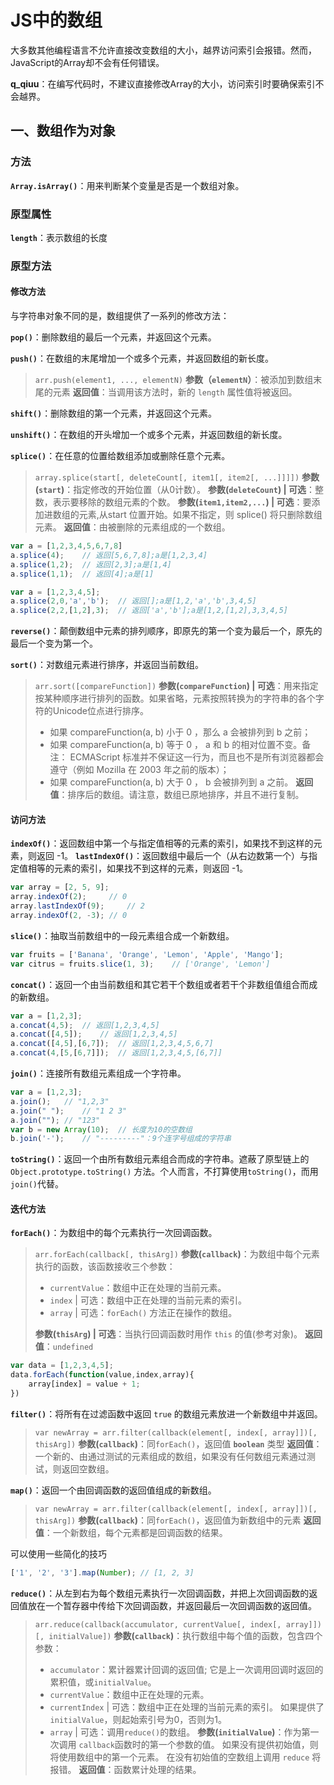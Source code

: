 # JS中的数组

大多数其他编程语言不允许直接改变数组的大小，越界访问索引会报错。然而，JavaScript的Array却不会有任何错误。

**q_qiuu**：在编写代码时，不建议直接修改Array的大小，访问索引时要确保索引不会越界。

## 一、数组作为对象

### 方法

**`Array.isArray()`**：用来判断某个变量是否是一个数组对象。

### 原型属性

**`length`**：表示数组的长度

### 原型方法

#### 修改方法

与字符串对象不同的是，数组提供了一系列的修改方法：

**`pop()`**：删除数组的最后一个元素，并返回这个元素。

**`push()`**：在数组的末尾增加一个或多个元素，并返回数组的新长度。

> ```arr.push(element1, ..., elementN)```
> **参数（`elementN`）**：被添加到数组末尾的元素
> **返回值**：当调用该方法时，新的 `length` 属性值将被返回。

**`shift()`**：删除数组的第一个元素，并返回这个元素。

**`unshift()`**：在数组的开头增加一个或多个元素，并返回数组的新长度。

**`splice()`**：在任意的位置给数组添加或删除任意个元素。

> ```array.splice(start[, deleteCount[, item1[, item2[, ...]]]])```
> **参数(`start`)**：指定修改的开始位置（从0计数）。
> **参数(`deleteCount`) | 可选**：整数，表示要移除的数组元素的个数。
> **参数(`item1,item2,...`) | 可选**：要添加进数组的元素,从start 位置开始。如果不指定，则 splice() 将只删除数组元素。
> **返回值**：由被删除的元素组成的一个数组。

```javascript
var a = [1,2,3,4,5,6,7,8]
a.splice(4);    // 返回[5,6,7,8];a是[1,2,3,4]
a.splice(1,2);  // 返回[2,3];a是[1,4]
a.splice(1,1);  // 返回[4];a是[1]

var a = [1,2,3,4,5];
a.splice(2,0,'a','b');  // 返回[];a是[1,2,'a','b',3,4,5]
a.splice(2,2,[1,2],3);  // 返回['a','b'];a是[1,2,[1,2],3,3,4,5]
```

**`reverse()`**：颠倒数组中元素的排列顺序，即原先的第一个变为最后一个，原先的最后一个变为第一个。

**`sort()`**：对数组元素进行排序，并返回当前数组。

> ```arr.sort([compareFunction])```
> **参数(`compareFunction`) | 可选**：用来指定按某种顺序进行排列的函数。如果省略，元素按照转换为的字符串的各个字符的Unicode位点进行排序。
> - 如果 compareFunction(a, b) 小于 0 ，那么 a 会被排列到 b 之前；
> - 如果 compareFunction(a, b) 等于 0 ， a 和 b 的相对位置不变。备注： ECMAScript 标准并不保证这一行为，而且也不是所有浏览器都会遵守（例如 Mozilla 在 2003 年之前的版本）；
> - 如果 compareFunction(a, b) 大于 0 ， b 会被排列到 a 之前。
> **返回值**：排序后的数组。请注意，数组已原地排序，并且不进行复制。

#### 访问方法

**`indexOf()`**：返回数组中第一个与指定值相等的元素的索引，如果找不到这样的元素，则返回 -1。
**`lastIndexOf()`**：返回数组中最后一个（从右边数第一个）与指定值相等的元素的索引，如果找不到这样的元素，则返回 -1。

```javascript
var array = [2, 5, 9];
array.indexOf(2);     // 0
array.lastIndexOf(9);     // 2
array.indexOf(2, -3); // 0
```

**`slice()`**：抽取当前数组中的一段元素组合成一个新数组。

```javascript
var fruits = ['Banana', 'Orange', 'Lemon', 'Apple', 'Mango'];
var citrus = fruits.slice(1, 3);    // ['Orange', 'Lemon']
```

**`concat()`**：返回一个由当前数组和其它若干个数组或者若干个非数组值组合而成的新数组。

```javascript
var a = [1,2,3];
a.concat(4,5);  // 返回[1,2,3,4,5]
a.concat([4,5]);    // 返回[1,2,3,4,5]
a.concat([4,5],[6,7]);  // 返回[1,2,3,4,5,6,7]
a.concat(4,[5,[6,7]]);  // 返回[1,2,3,4,5,[6,7]]
```

**`join()`**：连接所有数组元素组成一个字符串。

```javascript
var a = [1,2,3];
a.join();   // "1,2,3"
a.join(" ");    // "1 2 3"
a.join(""); // "123"
var b = new Array(10);  // 长度为10的空数组
b.join('-');    // "---------"：9个连字号组成的字符串
```

**`toString()`**：返回一个由所有数组元素组合而成的字符串。遮蔽了原型链上的 `Object.prototype.toString()` 方法。个人而言，不打算使用`toString()`，而用`join()`代替。

#### 迭代方法

**`forEach()`**：为数组中的每个元素执行一次回调函数。

> ```arr.forEach(callback[, thisArg])```
> **参数(`callback`)**：为数组中每个元素执行的函数，该函数接收三个参数：
> - `currentValue`：数组中正在处理的当前元素。
> - `index` | 可选：数组中正在处理的当前元素的索引。
> - `array` | 可选：`forEach()` 方法正在操作的数组。
>  
> **参数(`thisArg`) | 可选**：当执行回调函数时用作 `this` 的值(参考对象)。
> **返回值**：`undefined`

```javascript
var data = [1,2,3,4,5];
data.forEach(function(value,index,array){
    array[index] = value + 1;
})
```

**`filter()`**：将所有在过滤函数中返回 `true` 的数组元素放进一个新数组中并返回。

> ```var newArray = arr.filter(callback(element[, index[, array]])[, thisArg])```
> **参数(`callback`)**：同`forEach()`，返回值 **`boolean`** 类型
> **返回值**：一个新的、由通过测试的元素组成的数组，如果没有任何数组元素通过测试，则返回空数组。

**`map()`**：返回一个由回调函数的返回值组成的新数组。

> ```var newArray = arr.filter(callback(element[, index[, array]])[, thisArg])```
> **参数(`callback`)**：同`forEach()`，返回值为新数组中的元素
> **返回值**：一个新数组，每个元素都是回调函数的结果。

可以使用一些简化的技巧

```javascript
['1', '2', '3'].map(Number); // [1, 2, 3]
```

**`reduce()`**：从左到右为每个数组元素执行一次回调函数，并把上次回调函数的返回值放在一个暂存器中传给下次回调函数，并返回最后一次回调函数的返回值。

> ```arr.reduce(callback(accumulator, currentValue[, index[, array]])[, initialValue])```
> **参数(`callback`)**：执行数组中每个值的函数，包含四个参数：
> - `accumulator`：累计器累计回调的返回值; 它是上一次调用回调时返回的累积值，或`initialValue`。
> - `currentValue`：数组中正在处理的元素。
> - `currentIndex` | 可选：数组中正在处理的当前元素的索引。 如果提供了`initialValue`，则起始索引号为0，否则为1。
> - `array` | 可选：调用`reduce()`的数组。
> **参数(`initialValue`)**：作为第一次调用 `callback`函数时的第一个参数的值。 如果没有提供初始值，则将使用数组中的第一个元素。 在没有初始值的空数组上调用 `reduce` 将报错。
> **返回值**：函数累计处理的结果。
